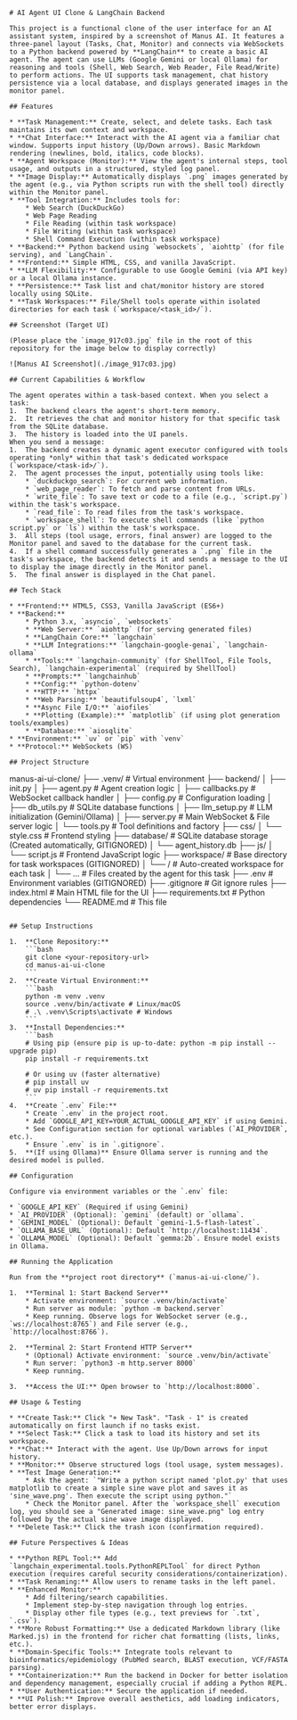 ```
# AI Agent UI Clone & LangChain Backend

This project is a functional clone of the user interface for an AI assistant system, inspired by a screenshot of Manus AI. It features a three-panel layout (Tasks, Chat, Monitor) and connects via WebSockets to a Python backend powered by **LangChain** to create a basic AI agent. The agent can use LLMs (Google Gemini or local Ollama) for reasoning and tools (Shell, Web Search, Web Reader, File Read/Write) to perform actions. The UI supports task management, chat history persistence via a local database, and displays generated images in the monitor panel.

## Features

* **Task Management:** Create, select, and delete tasks. Each task maintains its own context and workspace.
* **Chat Interface:** Interact with the AI agent via a familiar chat window. Supports input history (Up/Down arrows). Basic Markdown rendering (newlines, bold, italics, code blocks).
* **Agent Workspace (Monitor):** View the agent's internal steps, tool usage, and outputs in a structured, styled log panel.
* **Image Display:** Automatically displays `.png` images generated by the agent (e.g., via Python scripts run with the shell tool) directly within the Monitor panel.
* **Tool Integration:** Includes tools for:
    * Web Search (DuckDuckGo)
    * Web Page Reading
    * File Reading (within task workspace)
    * File Writing (within task workspace)
    * Shell Command Execution (within task workspace)
* **Backend:** Python backend using `websockets`, `aiohttp` (for file serving), and `LangChain`.
* **Frontend:** Simple HTML, CSS, and vanilla JavaScript.
* **LLM Flexibility:** Configurable to use Google Gemini (via API key) or a local Ollama instance.
* **Persistence:** Task list and chat/monitor history are stored locally using SQLite.
* **Task Workspaces:** File/Shell tools operate within isolated directories for each task (`workspace/<task_id>/`).

## Screenshot (Target UI)

(Please place the `image_917c03.jpg` file in the root of this repository for the image below to display correctly)

![Manus AI Screenshot](./image_917c03.jpg)

## Current Capabilities & Workflow

The agent operates within a task-based context. When you select a task:
1.  The backend clears the agent's short-term memory.
2.  It retrieves the chat and monitor history for that specific task from the SQLite database.
3.  The history is loaded into the UI panels.
When you send a message:
1.  The backend creates a dynamic agent executor configured with tools operating *only* within that task's dedicated workspace (`workspace/<task-id>/`).
2.  The agent processes the input, potentially using tools like:
    * `duckduckgo_search`: For current web information.
    * `web_page_reader`: To fetch and parse content from URLs.
    * `write_file`: To save text or code to a file (e.g., `script.py`) within the task's workspace.
    * `read_file`: To read files from the task's workspace.
    * `workspace_shell`: To execute shell commands (like `python script.py` or `ls`) within the task's workspace.
3.  All steps (tool usage, errors, final answer) are logged to the Monitor panel and saved to the database for the current task.
4.  If a shell command successfully generates a `.png` file in the task's workspace, the backend detects it and sends a message to the UI to display the image directly in the Monitor panel.
5.  The final answer is displayed in the Chat panel.

## Tech Stack

* **Frontend:** HTML5, CSS3, Vanilla JavaScript (ES6+)
* **Backend:**
    * Python 3.x, `asyncio`, `websockets`
    * **Web Server:** `aiohttp` (for serving generated files)
    * **LangChain Core:** `langchain`
    * **LLM Integrations:** `langchain-google-genai`, `langchain-ollama`
    * **Tools:** `langchain-community` (for ShellTool, File Tools, Search), `langchain-experimental` (required by ShellTool)
    * **Prompts:** `langchainhub`
    * **Config:** `python-dotenv`
    * **HTTP:** `httpx`
    * **Web Parsing:** `beautifulsoup4`, `lxml`
    * **Async File I/O:** `aiofiles`
    * **Plotting (Example):** `matplotlib` (if using plot generation tools/examples)
    * **Database:** `aiosqlite`
* **Environment:** `uv` or `pip` with `venv`
* **Protocol:** WebSockets (WS)

## Project Structure

```

manus-ai-ui-clone/
├── .venv/ # Virtual environment
├── backend/
│ ├── init.py
│ ├── agent.py # Agent creation logic
│ ├── callbacks.py # WebSocket callback handler
│ ├── config.py # Configuration loading
│ ├── db_utils.py # SQLite database functions
│ ├── llm_setup.py # LLM initialization (Gemini/Ollama)
│ ├── server.py # Main WebSocket & File server logic
│ └── tools.py # Tool definitions and factory
├── css/
│ └── style.css # Frontend styling
├── database/ # SQLite database storage (Created automatically, GITIGNORED)
│ └── agent_history.db
├── js/
│ └── script.js # Frontend JavaScript logic
├── workspace/ # Base directory for task workspaces (GITIGNORED)
│ └── / # Auto-created workspace for each task
│ └── ... # Files created by the agent for this task
├── .env # Environment variables (GITIGNORED)
├── .gitignore # Git ignore rules
├── index.html # Main HTML file for the UI
├── requirements.txt # Python dependencies
└── README.md # This file

```

## Setup Instructions

1.  **Clone Repository:**
    ```bash
    git clone <your-repository-url>
    cd manus-ai-ui-clone
    ```
2.  **Create Virtual Environment:**
    ```bash
    python -m venv .venv
    source .venv/bin/activate # Linux/macOS
    # .\ .venv\Scripts\activate # Windows
    ```
3.  **Install Dependencies:**
    ```bash
    # Using pip (ensure pip is up-to-date: python -m pip install --upgrade pip)
    pip install -r requirements.txt

    # Or using uv (faster alternative)
    # pip install uv
    # uv pip install -r requirements.txt
    ```
4.  **Create `.env` File:**
    * Create `.env` in the project root.
    * Add `GOOGLE_API_KEY=YOUR_ACTUAL_GOOGLE_API_KEY` if using Gemini.
    * See Configuration section for optional variables (`AI_PROVIDER`, etc.).
    * Ensure `.env` is in `.gitignore`.
5.  **(If using Ollama)** Ensure Ollama server is running and the desired model is pulled.

## Configuration

Configure via environment variables or the `.env` file:

* `GOOGLE_API_KEY` (Required if using Gemini)
* `AI_PROVIDER` (Optional): `gemini` (default) or `ollama`.
* `GEMINI_MODEL` (Optional): Default `gemini-1.5-flash-latest`.
* `OLLAMA_BASE_URL` (Optional): Default `http://localhost:11434`.
* `OLLAMA_MODEL` (Optional): Default `gemma:2b`. Ensure model exists in Ollama.

## Running the Application

Run from the **project root directory** (`manus-ai-ui-clone/`).

1.  **Terminal 1: Start Backend Server**
    * Activate environment: `source .venv/bin/activate`
    * Run server as module: `python -m backend.server`
    * Keep running. Observe logs for WebSocket server (e.g., `ws://localhost:8765`) and File server (e.g., `http://localhost:8766`).

2.  **Terminal 2: Start Frontend HTTP Server**
    * (Optional) Activate environment: `source .venv/bin/activate`
    * Run server: `python3 -m http.server 8000`
    * Keep running.

3.  **Access the UI:** Open browser to `http://localhost:8000`.

## Usage & Testing

* **Create Task:** Click "+ New Task". "Task - 1" is created automatically on first launch if no tasks exist.
* **Select Task:** Click a task to load its history and set its workspace.
* **Chat:** Interact with the agent. Use Up/Down arrows for input history.
* **Monitor:** Observe structured logs (tool usage, system messages).
* **Test Image Generation:**
    * Ask the agent: `"Write a python script named 'plot.py' that uses matplotlib to create a simple sine wave plot and saves it as 'sine_wave.png'. Then execute the script using python."`
    * Check the Monitor panel. After the `workspace_shell` execution log, you should see a "Generated image: sine_wave.png" log entry followed by the actual sine wave image displayed.
* **Delete Task:** Click the trash icon (confirmation required).

## Future Perspectives & Ideas

* **Python REPL Tool:** Add `langchain_experimental.tools.PythonREPLTool` for direct Python execution (requires careful security considerations/containerization).
* **Task Renaming:** Allow users to rename tasks in the left panel.
* **Enhanced Monitor:**
    * Add filtering/search capabilities.
    * Implement step-by-step navigation through log entries.
    * Display other file types (e.g., text previews for `.txt`, `.csv`).
* **More Robust Formatting:** Use a dedicated Markdown library (like Marked.js) in the frontend for richer chat formatting (lists, links, etc.).
* **Domain-Specific Tools:** Integrate tools relevant to bioinformatics/epidemiology (PubMed search, BLAST execution, VCF/FASTA parsing).
* **Containerization:** Run the backend in Docker for better isolation and dependency management, especially crucial if adding a Python REPL.
* **User Authentication:** Secure the application if needed.
* **UI Polish:** Improve overall aesthetics, add loading indicators, better error displays.

```